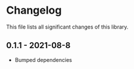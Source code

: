 # Changelog
This file lists all significant changes of this library.
## 0.1.1 - 2021-08-8
* Bumped dependencies